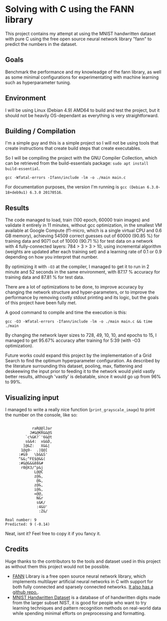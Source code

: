 # Solving with C using the FANN library

This project contains my attempt at using the MNIST handwritten dataset with pure C using the free open source neural network library "fann" to predict the numbers in the dataset.

## Goals

Benchmark the performance and my knowleadge of the fann library, as well as some minimal configurations for experimentating with machine learning such as hyperparameter tuning.

## Environment

I will be using Linux (Debian 4.9) AMD64 to build and test the project, but it should not be heavily OS-dependant as everything is very straightforward.

## Building / Compilation

I'm a simple guy and this is a simple project so I will not be using tools that create instructions that create build steps that create executables.

So I will be compiling the project with the GNU Compiler Collection, which can be retrieved from the build-essentials package: `sudo apt install build-essential`.

```
gcc -Wfatal-errors -Ifann/include -lm -o ./main main.c
```

For documentation purposes, the version I'm running is `gcc (Debian 6.3.0-18+deb9u1) 6.3.0 20170516`.

## Results

The code managed to load, train (100 epoch, 60000 train images) and validate it entirely in 11 minutes, without gcc optimization, in the smallest VM available at Google Compute (f1-micro, which is a single virtual CPU and 0.6 GB memory), achieving 54509 correct guesses out of 60000 (90.85 %) for training data and 9071 out of 10000 (90.71 %) for test data on a network with 4 fully-connected layers: 784 > 3 > 3 > 10, using incremental algorithm (weights are updated after each training set) and a learning rate of 0.1 or 0.9 depending on how you interpret that number.

By optimizing it with `-O3` at the compiler, I managed to get it to run in 2 minute and 52 seconds in the same environment, with 87.17 % accuracy for training data and 87.81 % for test data.

There are a lot of optimizations to be done, to improve accuracy by changing the network structure and hyper-parameters, or to improve the performance by removing costly stdout printing and its logic, but the goals of this project have been fully met.

A good command to compile and time the execution is this:

```
gcc -O3 -Wfatal-errors -Ifann/include -lm -o ./main main.c && time ./main
```

By changing the network layer sizes to 728, 49, 10, 10, and epochs to 15, I managed to get 95.67% accuracy after training for 5:39 (with -O3 optimization).

Future works could expand this project by the implementation of a Grid Search to find the optimum hyperparameter configuration. As described by the literature surrounding this dataset, pooling, max, flattening and deskeewing the input prior to feeding it to the network would yield vastly better results, although 'vastly' is debatable, since it would go up from 96% to 99%.

## Visualizing input

I managed to write a really nice function (`print_grayscale_image`) to print the number on the console, like so:
```

            raR@@lJar
           J#&@KR&&@S
         `c%&K?`'6&@t
         s&&4:  x&&D,
        ]@&Z:   X&&|
       1@g9-  .|Q@[
      :#&9   \b&&S'
      ^&&;^FE$@&&(
      :#&@&&&88&#
       r0@X3/^p&j
             L@@C
             z@&,
              @&,
             z@&,
             i@&,
             =@@,
              N&r
              s&K/
              :4&U'
               :Z&/

Real number: 9
Predicted: 9 (-0.14)
```

Neat, isnt it? Feel free to copy it if you fancy it.

## Credits

Huge thanks to the contributors to the tools and dataset used in this project as without them this project would not be possible.

 - [FANN](http://leenissen.dk/fann/wp/) Library is a free open source neural network library, which implements multilayer artificial neural networks in C with support for both fully connected and sparsely connected networks. [It also has a github repo.](https://github.com/libfann/fann/).
 - [MNIST Handwritten Dataset](http://yann.lecun.com/exdb/mnist/) is a database of of handwritten digits made from the larger subset NIST, it is good for people who want to try learning techniques and pattern recognition methods on real-world data while spending minimal efforts on preprocessing and formatting.
